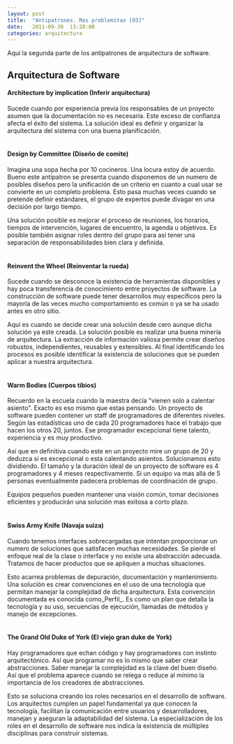 ```yaml
---
layout: post
title:  "Antipatrones. Mas problemitas [03]"
date:   2011-09-30  13:28:00
categories: arquitectura
---
```


Aquí la segunda parte de los antipatrones de arquitectura de software.

## Arquitectura de Software

#### **Architecture by implication (Inferir arquitectura)** 
Sucede cuando por experiencia previa los responsables de un proyecto asumen que la documentación no es necesaria. Este exceso 
de confianza afecta el éxito del sistema. La solución ideal es definir y organizar la arquitectura del sistema con una buena 
planificación.<br/><br/>

#### **Design by Committee (Diseño de comite)** 
Imagina una sopa hecha por 10 cocineros. Una locura estoy de acuerdo. Bueno este antipatron se presenta cuando disponemos de un 
numero de posibles diseños pero la unificación de un criterio en cuanto a cual usar se convierte en un completo problema. 
Esto pasa muchas veces cuando se pretende definir estándares, el grupo de expertos puede divagar en una decisión por largo tiempo. 

Una solución posible es mejorar el proceso de reuniones, los horarios, tiempos de intervención, lugares de encuentro, la agenda u 
objetivos. Es posible también asignar roles dentro del grupo para así tener una separación de responsabilidades bien clara y definida.<br/><br/>

#### **Reinvent the Wheel (Reinventar la rueda)** 
Sucede cuando se desconoce la existencia de herramientas disponibles y hay poca transferencia de conocimiento entre proyectos de 
software. La construcción de software puede tener desarrollos muy específicos pero la mayoría de las veces mucho comportamiento 
es común o ya se ha usado antes en otro sitio. 

Aquí es cuando se decide crear una solución desde cero aunque dicha solución ya este 
creada. La solución posible es realizar una buena minería de arquitectura. La extracción de información valiosa permite crear 
diseños robustos, independientes, reusables y extensibles. Al final identificando los procesos es posible identificar la existencia 
de soluciones que se pueden aplicar a nuestra arquitectura.<br/><br/>

#### **Warm Bodies (Cuerpos tibios)** 
Recuerdo en la escuela cuando la maestra decía "vienen solo a calentar asiento". Exacto es eso mismo que estas pensando. 
Un proyecto de software pueden contener un staff de programadores de diferentes niveles. Según las estadísticas uno de cada 
20 programadores hace el trabajo que hacen los otros 20, juntos. Ese programador excepcional tiene talento, experiencia y es 
muy productivo. 

Así que en definitiva cuando este en un proyecto mire un grupo de 20 y deduzca si es excepcional o esta 
calentando asientos. Solucionamos esto dividiendo. El tamaño y la duración ideal de un proyecto de software es 4 programadores 
y 4 meses respectivamente. Si un equipo va mas allá de 5 personas eventualmente padecera problemas de coordinación de grupo. 

Equipos pequeños pueden mantener una visión común, tomar decisiones eficientes y producirán una solución mas exitosa a corto plazo.<br/><br/>

#### **Swiss Army Knife (Navaja suiza)** 
Cuando tenemos interfaces sobrecargadas que intentan proporcionar un numero de soluciones que satisfacen muchas necesidades. 
Se pierde el enfoque real de la clase o interface y no existe una abstracción adecuada. Tratamos de hacer productos que se 
apliquen a muchas situaciones. 

Esto acarrea problemas de depuración, documentación y mantenimiento. Una solución es crear 
convenciones en el uso de una tecnología que permitan manejar la complejidad de dicha arquitectura. Esta convención documentada 
es conocida como_Perfil_. Es como un plan que detalla la tecnología y su uso, secuencias de ejecución, llamadas de métodos y 
manejo de excepciones.<br/><br/>

#### **The Grand Old Duke of York (El viejo gran duke de York)** 
Hay programadores que echan código y hay programadores con instinto arquitectónico. Así que programar no es lo mismo que 
saber crear abstracciones. Saber manejar la complejidad es la clave del buen diseño. Así que el problema aparece cuando se 
relega o reduce al mínimo la importancia de los creadores de abstracciones. 

Esto se soluciona creando los roles necesarios 
en el desarrollo de software. Los arquitectos cumplen un papel fundamental ya que conocen la tecnología, facilitan la 
comunicación entre usuarios y desarrolladores, manejan y aseguran la adaptabilidad del sistema. La especialización de los 
roles en el desarrollo de software nos indica la existencia de múltiples disciplinas para construir sistemas.<br/><br/>